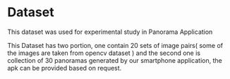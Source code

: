 # Dataset
This dataset was used for experimental study in Panorama Application

This Dataset has two portion, one contain 20 sets of image pairs( some of the images are taken from opencv dataset ) and the second one is collection of 30 panoramas generated by our smartphone application, the apk can be provided based on request. 
